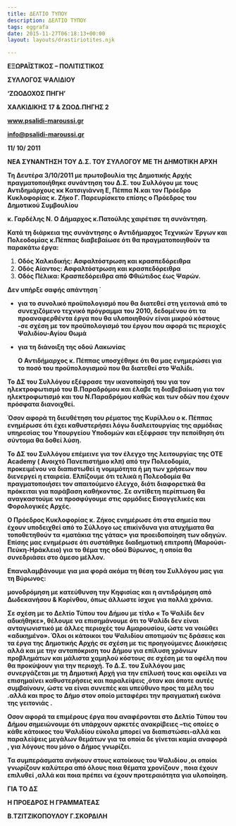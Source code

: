 ```yaml
---
title: ΔΕΛΤΙΟ ΤΥΠΟΥ
description: ΔΕΛΤΙΟ ΤΥΠΟΥ
tags: eggrafa
date: 2015-11-27T06:18:13+00:00
layout: layouts/drastiriotites.njk

---
```


<!-- excerpt -->

**ΕΞΩΡΑΪΣΤΙΚΟΣ – ΠΟΛΙΤΙΣΤΙΚΟΣ**

**ΣΥΛΛΟΓΟΣ ΨΑΛΙΔΙΟΥ**

**‘ΖΩΟΔΟΧΟΣ ΠΗΓΗ’**

**ΧΑΛΚΙΔΙΚΗΣ 17 &amp; ΖΩΟΔ.ΠΗΓΗΣ 2**

**www.psalidi-maroussi.gr**

**info@psalidi-maroussi.gr**

**11/ 10/ 2011**

**ΝΕΑ ΣΥΝΑΝΤΗΣΗ ΤΟΥ Δ.Σ. ΤΟΥ ΣΥΛΛΟΓΟΥ ΜΕ ΤΗ ΔΗΜΟΤΙΚΗ ΑΡΧΗ**

**Τη Δευτέρα 3/10/2011 με πρωτοβουλία της Δημοτικής Αρχής πραγματοποιήθηκε συνάντηση του Δ.Σ. του Συλλόγου με τους Αντιδημάρχους κκ Κατσιγιάννη Ε, Πέππα Ν.και τον Πρόεδρο Κυκλοφορίας κ. Ζήκο Γ. Παρευρίσκετο επίσης ο Πρόεδρος του Δημοτικού Συμβουλίου**

**κ. Γαρδέλης Ν. Ο Δήμαρχος κ.Πατούλης χαιρέτισε τη συνάντηση.**

**Κατά τη διάρκεια της συνάντησης ο Αντιδήμαρχος Τεχνικών Έργων και Πολεοδομίας κ.Πέππας διαβεβαίωσε ότι θα πραγματοποιηθούν τα παρακάτω έργα:**

1. **Οδός Χαλκιδικής: Ασφαλτόστρωση και κρασπεδόρειθρα**
2. **Οδός Αίαντος: Ασφαλτόστρωση και κρασπεδόρειθρα**
3. **Οδός Πέλικα: Κρασπεδόρειθρα από Φθιώτιδος έως Ψαρών.**

**Δεν υπήρξε σαφής απάντηση ΄**

- **για το συνολικό προϋπολογισμό που θα διατεθεί στη γειτονιά από το συνεχιζόμενο τεχνικό πρόγραμμα του 2010, δεδομένου ότι τα προαναφερθέντα έργα που θα υλοποιηθούν είναι μικρού κόστους -σε σχέση με τον προϋπολογισμό του έργου που αφορά τις περιοχές Ψαλιδίου-Αγίου Θωμά**
- **για τη διάνοιξη της οδού Λακωνίας**

  **Ο Αντιδήμαρχος κ. Πέππας υποσχέθηκε ότι θα μας ενημερώσει για το ποσό του προϋπολογισμού που θα διατεθεί στο Ψαλίδι.**

**Το ΔΣ του Συλλόγου εξέφρασε την ικανοποίησή του για τον ηλεκτροφωτισμό του Β.Παραδρόμου και έλαβε τη διαβεβαίωση για τον ηλεκτροφωτισμό και του Ν.Παραδρόμου καθώς και των οδών που έχουν πρόσφατα διανοιχθεί.**

**Όσον αφορά τη διευθέτηση του ρέματος της Κυρίλλου ο κ. Πέππας ενημέρωσε ότι έχει καθυστερήσει λόγω δυσλειτουργίας της αρμόδιας υπηρεσίας του Υπουργείου Υποδομών και εξέφρασε την πεποίθηση ότι σύντομα θα δοθεί λύση.**

**Το ΔΣ του Συλλόγου επέμεινε για τον έλεγχο της λειτουργίας της ΟΤΕ Academy ( Ανοιχτό Πανεπιστήμιο κλπ) από την Πολεοδομία, προκειμένου να διαπιστωθεί η νομιμότητα ή μη των χρήσεων που διενεργεί η εταιρεία. Ελπίζουμε ότι τελικά η Πολεοδομία θα πραγματοποιήσει τον απαιτούμενο έλεγχο, διότι διαφορετικά θα πρόκειται για παράβαση καθήκοντος. Σε αντίθετη περίπτωση θα αναγκαστούμε να προσφύγουμε στις αρμόδιες Εισαγγελικές και Φορολογικές Αρχές.**

**Ο Πρόεδρος Κυκλοφορίας κ. Ζήκος ενημέρωσε ότι στα σημεία που έχουν υποδειχθεί από το Σύλλογο ως επικίνδυνα για ατυχήματα θα τοποθετηθούν τα «ματάκια της γάτας» για προειδοποίηση των οδηγών. Επίσης μας ενημέρωσε ότι συστάθηκε διαδημοτική επιτροπή (Μαρούσι-Πεύκη-Ηράκλειο) για το θέμα της οδού Βύρωνος, η οποία θα συνεδριάσει στο άμεσο μέλλον.**

**Επαναλαμβάνουμε για μια φορά ακόμα τη θέση του Συλλόγου μας για τη Βύρωνος:**

**μονοδρόμηση με κατεύθυνση την Κηφισίας και η αντιδρόμηση από Δωδεκανήσου &amp; Κορίνθου, όπως άλλωστε ίσχυε για πολλά χρόνια.**

**Σε σχέση με το Δελτίο Τύπου του Δήμου με τίτλο « Το Ψαλίδι δεν αδικήθηκε», θέλουμε να επισημάνουμε ότι το Ψαλίδι δεν είναι ανταγωνιστικό με άλλες περιοχές του Αμαρουσίου, ώστε να νοιώθει «αδικημένο». Όλοι οι κάτοικοι του Ψαλιδίου αποτιμούν τις δράσεις και τα έργα της Δημοτικής Αρχής σε σχέση με τις προηγούμενες Διοικήσεις αλλά και με την ανταπόκριση του Δήμου για επίλυση χρόνιων προβλημάτων και μάλιστα χαμηλού κόστους σε σχέση με τα οφέλη που θα προκύψουν για την περιοχή. Το Δ.Σ. του Συλλόγου μας συνεργάζεται με τη Δημοτική Αρχή για την επίλυσή τους και οφείλει να επισημαίνει καθυστερήσεις και παραλείψεις ,όταν και όποτε αυτές συμβαίνουν, ώστε να είναι συνεπές και υπεύθυνο προς τα μέλη του .αλλά και προς το Δήμο στον οποίο μεταφέρει την πραγματική εικόνα της γειτονιάς .**

**Οσον αφορά τα επιμέρους έργα που αναφέρονται στο Δελτίο Τύπου του Δήμου σημειώνουμε ότι υπάρχουν αρκετές ανακρίβειες –τις οποίες ο κάθε κάτοικος του Ψαλιδίου εύκολα μπορεί να διαπιστώσει-αλλά και παραλείψεις μεγάλων θεμάτων για τα οποία δε γίνεται καμία αναφορά , για λόγους που μόνο ο Δήμος γνωρίζει.**

**Τα συμπεράσματα ανήκουν στους κατοίκους του Ψαλιδίου ,οι οποίοι γνωρίζουν καλύτερα από όλους ποια θέματα χρονίζουν , ποια έχουν επιλυθεί ,αλλά και ποια πρέπει να έχουν προτεραιότητα για υλοποίηση.**

**ΓΙΑ ΤΟ ΔΣ**

**Η ΠΡΟΕΔΡΟΣ Η ΓΡΑΜΜΑΤΕΑΣ**

**Β.ΤΖΙΤΖΙΚΟΠΟΥΛΟΥ Γ.ΣΚΟΡΔΙΛΗ**
